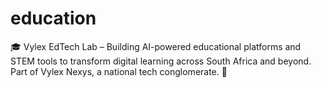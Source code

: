 # education
🎓 Vylex EdTech Lab – Building AI-powered educational platforms and STEM tools to transform digital learning across South Africa and beyond. Part of Vylex Nexys, a national tech conglomerate. 🚀
